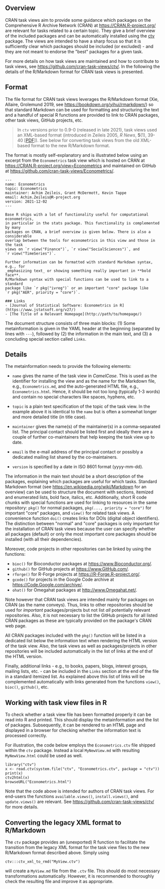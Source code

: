 ## Overview

CRAN task views aim to provide some guidance which packages on the Comprehensive
R Archive Network (CRAN) at <https://CRAN.R-project.org/> are relevant for tasks
related to a certain topic. They give a brief overview of the included packages
and can be automatically installed using the
[ctv](https://CRAN.R-project.org/package=ctv) package. The views are intended to
have a sharp focus so that it is sufficiently clear which packages should be
included (or excluded) - and they are not meant to endorse the "best" packages
for a given task.

For more details on how task views are maintained and how to contribute to
task views, see <https://github.com/cran-task-views/ctv/>. In the following
the details of the R/Markdown format for CRAN task views is presented.


## Format

The file format for CRAN task views leverages the R/Markdown format
(Xie, Allaire, Grolemund 2019, see <https://bookdown.org/yihui/rmarkdown/>)
so that standard Markdown can be used for formatting and structuring the
text and a handful of special R functions are provided to link to CRAN
packages, other task views, GitHub projects, etc.

> In `ctv` versions prior to 0.9-0 (released in late 2021), task views used
> an XML-based format (introduced in Zeileis 2005, _R News_, **5**(1), 39-40
> [[PDF](https://www.R-project.org/doc/Rnews/Rnews_2005-1.pdf)]).
> See below for converting task views from the old XML-based format to the
> new R/Markdown format.

The format is mostly self-explanatory and is illustrated below using an
excerpt from the `Econometrics` task view which is hosted on CRAN at
<https://CRAN.R-project.org/view=Econometrics> and maintained on GitHub at
<https://github.com/cran-task-views/Econometrics/>.

```
---
name: Econometrics
topic: Econometrics
maintainer: Achim Zeileis, Grant McDermott, Kevin Tappe
email: Achim.Zeileis@R-project.org
version: 2021-12-02
---

Base R ships with a lot of functionality useful for computational econometrics,
in particular in the stats package. This functionality is complemented by many
packages on CRAN, a brief overview is given below. There is also a considerable
overlap between the tools for econometrics in this view and those in the task
views on `r view("Finance")`, `r view("SocialSciences")`, and
`r view("TimeSeries")`.

Further information can be formatted with standard Markdown syntax, e.g., for
_emphasizing text_ or showing something really important in **bold face**.
R/Markdown syntax with special functions can be used to link to a standard
package like `r pkg("ivreg")` or an important "core" package like
`r pkg("AER", priority = "core")`.

### Links
- [Journal of Statistical Software: Econometrics in R](https://www.jstatsoft.org/v27/)
- [The Title of a Relevant Homepage](http://path/to/homepage/)
```

The document structure consists of three main blocks: (1) Some metainformation
is given in the YAML header at the beginning (separated by lines with `---`),
followed by (2) the information in the main text, and (3) a concluding special
section called `Links`.


## Details

The metainformation needs to provide the following elements:

* `name` gives the name of the task view in _CamelCase_. This is used as the
identifier for installing the view and as the name for the Markdown file, e.g.,
`Econometrics.md`, and the auto-generated HTML file, e.g., `Econometrics.html`.
Hence, it should be not too long (typically 1-3 words) and contain no special
characters like spaces, hyphens, etc.

* `topic` is a plain text specification of the topic of the task view. In the
example above it is identical to the `name` but is often a somewhat longer and
more detailed title (in title case).

* `maintainer` gives the name(s) of the maintainer(s) in a comma-separated list.
The principal contact should be listed first and ideally there are a couple of
further co-maintainers that help keeping the task view up to date.

* `email` is the e-mail address of the principal contact or possibly a dedicated
mailing list shared by the co-maintainers.

* `version` is specified by a date in ISO 8601 format (yyyy-mm-dd).

The information in the main text should be a short description of the packages,
explaining which packages are useful for which tasks. Standard Markdown format
(see <https://en.wikipedia.org/wiki/Markdown> for an overview) can be used to
structure the document with sections, itemized and enumerated lists, bold face,
italics, etc. Additionally, short R code chunks with special functions are used for linking
to resources in the same repository: `pkg()` for normal packages,
`pkg(..., priority = "core")` for important "core" packages,  and
`view()` for related task views. A convenience function `doi()` creates links for
DOIs (digital object identifiers). The distinction between "normal" and "core"
packages is only important for the installation of CRAN task views because the
user can specify whether all packages (default) or only the most important core
packages should be installed (with all their dependencies).

Moreover, code projects in other repositories can be linked by using the functions:

* `bioc()` for Bioconductor packages at <https://www.Bioconductor.org/>.
* `github()` for GitHub projects at <https://www.GitHub.com/>.
* `rforge()` for R-Forge projects at <https://R-Forge.R-project.org/>.
* `gcode()` for projects in the Google Code archive at <https://Code.Google.com/archive/>.
* `ohat()` for Omegahat packages at <http://www.Omegahat.net/>.

Note however that CRAN task views are intended mainly for packages on CRAN (as the
name conveys). Thus, links to other repositories should be used for _important_
packages/projects but not list _all_ potentially relevant repositories. Also, it
is not necessary to list the GitHub projects for all listed CRAN packages as these
are typically provided on the package's CRAN web page.

All CRAN packages included with the `pkg()` function will be listed in a dedicated
list below the information text when rendering the HTML version of the task view.
Also, the task views as well as packages/projects in other repositories will be
included automatically in the list of links at the end of the HTML version.

Finally, additional links - e.g., to books, papers, blogs, interest groups, mailing
lists, etc. - can be included in the `Links` section at the end of the file in
a standard itemized list. As explained above this list of links will be complemented
automatically with links generated from the functions `view()`, `bioc()`, `github()`,
etc.


## Working with task view files in R

To check whether a task view file has been formatted properly it can be read into
R and printed. This should display the metainformation and the list of packages.
Subsequently, it can be rendered to an HTML page and displayed in a browser for
checking whether the information text is processed correctly.

For illustration, the code below employs the `Econometrics.ctv` file shipped
within the `ctv` package. Instead a local `MyNewView.md` with resulting
`MyNewView.html` could be used as well.

```
library("ctv")
x <- read.ctv(system.file("ctv", "Econometrics.ctv", package = "ctv"))
print(x)
ctv2html(x)
browseURL("Econometrics.html")
```

Note that the code above is intended for authors of CRAN task views. For end-users
the functions `available.views()`, `install.views()`, and `update.views()` are
relevant. See <https://github.com/cran-task-views/ctv/> for more details.


## Converting the legacy XML format to R/Markdown

The `ctv` package provides an (unexported) R function to facilitate the transition
from the legacy XML format for the task view files to the new R/Markdown format
described above. Simply using

```
ctv:::ctv_xml_to_rmd("MyView.ctv")
```

will create a `MyView.md` file from the `.ctv` file. This should do most necessary
transformations automatically. However, it is recommended to thoroughly check
the resulting file and improve it as appropriate.

